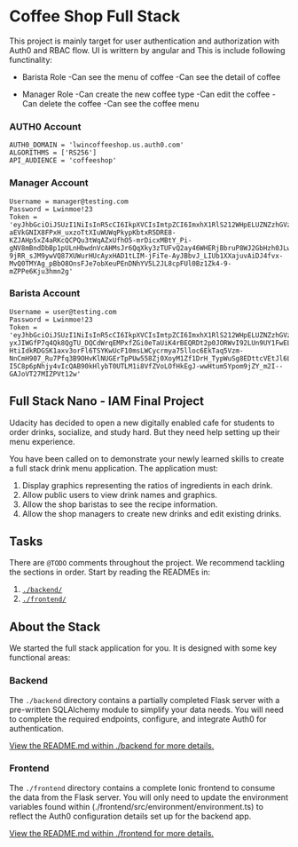# Coffee Shop Full Stack

This project is mainly target for user authentication and authorization with Auth0 and RBAC flow. UI is writtern by angular and This is include following functinality:

- Barista Role
    -Can see the menu of coffee
    -Can see the detail of coffee 
    
- Manager Role
    -Can create the new coffee type
    -Can edit the coffee
    -Can delete the coffee
    -Can see the coffee menu
    
    

### AUTH0 Account

```Python3
AUTH0_DOMAIN = 'lwincoffeeshop.us.auth0.com'
ALGORITHMS = ['RS256']
API_AUDIENCE = 'coffeeshop'
```

### Manager Account
```Python3
Username = manager@testing.com
Password = Lwinmoe!23
Token = 'eyJhbGciOiJSUzI1NiIsInR5cCI6IkpXVCIsImtpZCI6ImxhX1RlS212WHpELUZNZzhGVzlfZSJ9.eyJpc3MiOiJodHRwczovL2x3aW5jb2ZmZWVzaG9wLnVzLmF1dGgwLmNvbS8iLCJzdWIiOiJhdXRoMHw2MTM0MmRhNThmZmI3NDAwNzFkYTBiODkiLCJhdWQiOiJjb2ZmZWVzaG9wIiwiaWF0IjoxNjMwODQ3NDE4LCJleHAiOjE2MzA4NTQ2MTgsImF6cCI6IjB0djBMZXByQTljdzZBWkFiUFRFTjFlbW9CVFRpdllBIiwic2NvcGUiOiIiLCJwZXJtaXNzaW9ucyI6WyJkZWxldGU6ZHJpbmtzIiwiZ2V0OmRyaW5rcyIsImdldDpkcmlua3MtZGV0YWlsIiwicGF0Y2g6ZHJpbmtzIiwicG9zdDpkcmlua3MiXX0.mF4QFGu-aEVkGNIX8FPxH_uxzoTtXIuWUWqPkypKbtxR5DRE8-KZJAHp5xZ4aRKcQCPQu3tWqAZxUfhO5-mrDicxMBtY_Pi-gNV8mBndDbBp1pULnHbwdnVcAHMsJr6QqXky3zTUFvQ2ay46WHERjBbruP8WJ2GbHzh0JLwvhnYkZnJe2KpUbDq_ODNoI9ZZ2Yap78a2x-9jRR_sJM9ywVQ87XUWurHUcAyxHAD1tLIM-jFiTe-AyJBbvJ_LIUb1XXajuvAiDJ4fvx-MvQ0TMYAg_pBbO8OnsFJe7obXeuPEnDNhYV5L2JL8cpFUl0Bz1Zk4-9-mZPPe6Kju3hmn2g'
```

### Barista Account
```Python3
Username = user@testing.com
Password = Lwinmoe!23
Token = 'eyJhbGciOiJSUzI1NiIsInR5cCI6IkpXVCIsImtpZCI6ImxhX1RlS212WHpELUZNZzhGVzlfZSJ9.eyJpc3MiOiJodHRwczovL2x3aW5jb2ZmZWVzaG9wLnVzLmF1dGgwLmNvbS8iLCJzdWIiOiJhdXRoMHw2MTM0MmQ3MjY5MDk3ODAwNmMzZGZjNmQiLCJhdWQiOiJjb2ZmZWVzaG9wIiwiaWF0IjoxNjMwODQyNDAxLCJleHAiOjE2MzA4NDk2MDEsImF6cCI6IjB0djBMZXByQTljdzZBWkFiUFRFTjFlbW9CVFRpdllBIiwic2NvcGUiOiIiLCJwZXJtaXNzaW9ucyI6WyJnZXQ6ZHJpbmtzLWRldGFpbCJdfQ.tPeO3u_tw7PboPT8oSfNWkOqpNc4vPKlvgeRNiss_d-yxJIWGfP7q4Qk8QgTU_DQCdWrqEMPxfZGi0eTaUiK4rBEQRDt2p0JORWvI92LUn9UY1FwELbshP7XSYfC-HtiIdkRDGSK1axv3orFl6TSYKwUcF10msLWCycrmya75lloc6EkTaq5Vzm-NnCmH907_Ru7Pfq3B9OHvKlNUGErTpPUw558Zj0XoyM1Zf1DrH_TypWuSg8EDttcVEtJl6L-I5C8p6pNhjy4vIcQAB90kHlybT0UTLM1i8VfZVoLOfHkEgJ-wwHtum5Ypom9jZY_m2I--GAJoVT27MIZPVt12w'
```

## Full Stack Nano - IAM Final Project

Udacity has decided to open a new digitally enabled cafe for students to order drinks, socialize, and study hard. But they need help setting up their menu experience.

You have been called on to demonstrate your newly learned skills to create a full stack drink menu application. The application must:

1. Display graphics representing the ratios of ingredients in each drink.
2. Allow public users to view drink names and graphics.
3. Allow the shop baristas to see the recipe information.
4. Allow the shop managers to create new drinks and edit existing drinks.

## Tasks

There are `@TODO` comments throughout the project. We recommend tackling the sections in order. Start by reading the READMEs in:

1. [`./backend/`](./backend/README.md)
2. [`./frontend/`](./frontend/README.md)

## About the Stack

We started the full stack application for you. It is designed with some key functional areas:

### Backend

The `./backend` directory contains a partially completed Flask server with a pre-written SQLAlchemy module to simplify your data needs. You will need to complete the required endpoints, configure, and integrate Auth0 for authentication.

[View the README.md within ./backend for more details.](./backend/README.md)

### Frontend

The `./frontend` directory contains a complete Ionic frontend to consume the data from the Flask server. You will only need to update the environment variables found within (./frontend/src/environment/environment.ts) to reflect the Auth0 configuration details set up for the backend app.

[View the README.md within ./frontend for more details.](./frontend/README.md)
